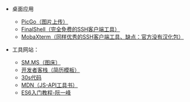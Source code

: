 - 桌面应用
  - [PicGo（图片上传）](https://molunerfinn.com/PicGo/)
  - [FinalShell（完全免费的SSH客户端工具）](http://www.hostbuf.com/)
  - [MobaXterm（同样优秀的SSH客户端工具、缺点：官方没有汉化包）](https://mobaxterm.mobatek.net/)

- 工具网站：
  - [SM.MS（图床）](https://sm.ms/)
  - [开发者客栈（简历模板）](https://www.developers.pub/article)
  - [30s代码](https://www.30secondsofcode.org/)
  - [MDN（JS-API工具书）](https://developer.mozilla.org/zh-CN/)
  - [ES6入门教程-阮一峰](https://es6.ruanyifeng.com/)